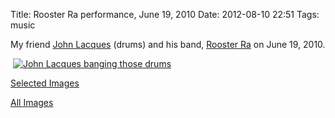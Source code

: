 Title: Rooster Ra performance, June 19, 2010
Date: 2012-08-10 22:51
Tags: music

My friend [John Lacques](http://www.drumtime.net/) (drums) and his band,
[Rooster Ra](http://roosterra.com/) on June 19, 2010.

 [![John Lacques banging those drums](/galleries/rooster-ra-selects/content/images/large/P1030134.jpg)](/galleries/rooster-ra-selects/content/P1030134_large.html)

[Selected Images](/galleries/rooster-ra-selects/)

[All Images](/galleries/rooster-ra-all/)
